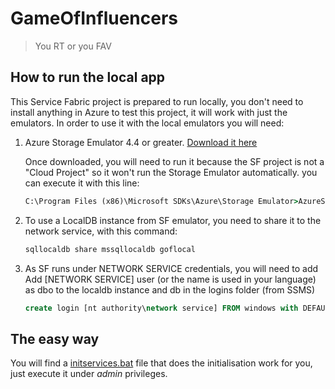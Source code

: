 # GameOfInfluencers
> You RT or you FAV

## How to run the local app

This Service Fabric project is prepared to run locally, you don't need to install anything in Azure to
test this project, it will work with just the emulators. In order to use it with the local emulators you 
will need:

1. Azure Storage Emulator 4.4 or greater. [Download it here](https://azure.microsoft.com/en-us/downloads/)

    Once downloaded, you will need to run it because the SF project is not a "Cloud Project" so it won't
    run the Storage Emulator automatically. you can execute it with this line:

    ```bat
    C:\Program Files (x86)\Microsoft SDKs\Azure\Storage Emulator>AzureStorageEmulator.exe start
    ```

2. To use a LocalDB instance from SF emulator, you need to share it to the network service, with this command:

    ```bat
    sqllocaldb share mssqllocaldb goflocal
    ```

3. As SF runs under NETWORK SERVICE credentials, you will need to add Add \[NETWORK SERVICE] user (or the name is used in your language)
 as dbo to the localdb instance and db in the logins folder (from SSMS)

    ```sql
    create login [nt authority\network service] FROM windows with DEFAULT_DATABASE=goflocal;use goflocal;exec sp_addrolemember 'db_owner', 'nt authority\network service';
    ```
 
## The easy way

You will find a [initservices.bat](initservices.bat) file that does the initialisation work for you, just execute it under *admin* privileges.